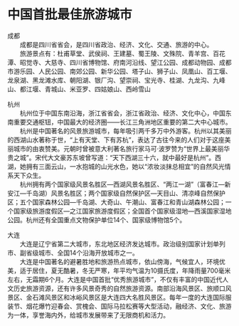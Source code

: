 # 中国首批最佳旅游城市  

成都  
&emsp;&emsp;成都是四川省省会，是四川省政治、经济、文化、交通、旅游的中心。  
&emsp;&emsp;旅游景点有：杜甫草堂、武侯祠、王建墓、蜀王陵、文殊院、青羊宫、百花潭、昭觉寺、大慈寺、四川省博物馆、府南河沿线、望江公园、成都动物园、成都市游乐园、人民公园、南郊公园、新华公园、塔子山、狮子山、凤凰山、百工堰、龙泉湖、黑龙滩水库、朝阳湖、银厂沟、望崇祠、宝光寺、桂湖、九龙沟、九峰山、都江堰、青城山、米亚罗、四姑娘山、西岭雪山  

杭州  
&emsp;&emsp;杭州位于中国东南沿海，浙江省省会，浙江省政治、经济、文化中心，中国东南重要交通枢钮，中国最大的经济圈——长江三角洲地区重要的第二大中心城市。  
&emsp;&emsp;杭州是中国著名的风景旅游城市，每年吸引两千多万中外游客。杭州以其美丽的西湖山水著称于世，“上有天堂、下有苏杭”，表达了古往今来的人们对于这座美丽城市的由衷赞美。元朝时曾被意大利著名旅行家马可·波罗赞为“世界上最美丽华贵之城”。宋代大文豪苏东坡曾写道：“天下西湖三十六，就中最好是杭州”。西湖，她拥有三面云山，一水抱城的山光水色，她以“浓妆淡抹总相宜”的自然风光情系天下众生。  
&emsp;&emsp;杭州拥有两个国家级风景名胜区—西湖风景名胜区、“两江一湖”（富春江—新安江—千岛湖）风景名胜区；两个国家级自然保护区—天目山、清凉峰自然保护区；五个国家森林公园—千岛湖、大奇山、午潮山、富春江和青山湖森林公园；一个国家级旅游度假区—之江国家旅游度假区；全国首个国家级湿地—西溪国家湿地公园。杭州还有全国重点文物保护单位14个、国家级博物馆5个。  

大连  
&emsp;&emsp;大连是辽宁省第二大城市，东北地区经济发达城市。政治级别国家计划单列市、副省级城市、全国14个沿海开放城市之一。  
&emsp;&emsp;大连是中国著名的避暑胜地和旅游热点城市，依山傍海，气候宜人，环境优美，适于居住，夏无酷暑，冬无严寒，年平均气温为10摄氏度，年降雨量700毫米左右，无霜期6个月。大连是中国首批“优秀旅游城市”，不仅有丰富的中国近代人文历史旅游资源，还有许多风景奇秀的自然旅游资源。南部沿海风景区、旅顺口风景区、金石滩风景区和冰峪风景区是大连四大名胜风景区。每年一度的大连国际服装节、烟花爆竹迎春会、赏槐会、国际马拉松赛等大型活动，融经济、文化、旅游为一体，享誉海内外，给城市发展带来了无限商机和活力。  